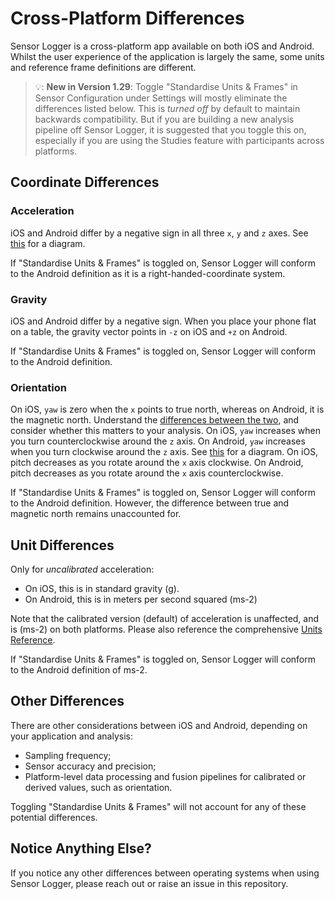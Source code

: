 # Cross-Platform Differences
Sensor Logger is a cross-platform app available on both iOS and Android. Whilst the user experience of the application is largely the same, some units and reference frame definitions are different. 

> 💡: **New in Version 1.29**: Toggle "Standardise Units & Frames" in Sensor Configuration under Settings will mostly eliminate the differences listed below. This is _turned off_ by default to maintain backwards compatibility. But if you are building a new analysis pipeline off Sensor Logger, it is suggested that you toggle this on, especially if you are using the Studies feature with participants across platforms.  

## Coordinate Differences
### Acceleration
iOS and Android differ by a negative sign in all three `x`, `y` and `z` axes. See [this](https://github.com/tszheichoi/awesome-sensor-logger/blob/main/COORDINATES.md#differences-between-ios-and-android) for a diagram. 

If "Standardise Units & Frames" is toggled on, Sensor Logger will conform to the Android definition as it is a right-handed-coordinate system. 

### Gravity
iOS and Android differ by a negative sign. When you place your phone flat on a table, the gravity vector points in `-z` on iOS and `+z` on Android.

If "Standardise Units & Frames" is toggled on, Sensor Logger will conform to the Android definition.


### Orientation
On iOS, `yaw` is zero when the `x` points to true north, whereas on Android, it is the magnetic north. Understand the [differences between the two](https://www.rmg.co.uk/stories/topics/true-north-magnetic-north-whats-difference), and consider whether this matters to your analysis.
On iOS, `yaw` increases when you turn counterclockwise around the `z` axis. On Android, `yaw` increases when you turn clockwise around the `z` axis. See [this](https://github.com/tszheichoi/awesome-sensor-logger/blob/main/COORDINATES.md#differences-between-ios-and-android-1) for a diagram.
On iOS, pitch decreases as you rotate around the `x` axis clockwise. On Android, pitch decreases as you rotate around the `x` axis counterclockwise. 

If "Standardise Units & Frames" is toggled on, Sensor Logger will conform to the Android definition. However, the difference between true and magnetic north remains unaccounted for. 

## Unit Differences
Only for _uncalibrated_ acceleration:
- On iOS, this is in standard gravity (g).
- On Android, this is in meters per second squared (ms-2)

Note that the calibrated version (default) of acceleration is unaffected, and is (ms-2) on both platforms. Please also reference the comprehensive [Units Reference](https://github.com/tszheichoi/awesome-sensor-logger/blob/main/UNITS.md). 

If "Standardise Units & Frames" is toggled on, Sensor Logger will conform to the Android definition of ms-2. 

## Other Differences
There are other considerations between iOS and Android, depending on your application and analysis:
- Sampling frequency;
- Sensor accuracy and precision;
- Platform-level data processing and fusion pipelines for calibrated or derived values, such as orientation.

Toggling "Standardise Units & Frames" will not account for any of these potential differences. 

## Notice Anything Else?
If you notice any other differences between operating systems when using Sensor Logger, please reach out or raise an issue in this repository. 
